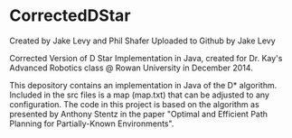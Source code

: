 # CorrectedDStar
Created by Jake Levy and Phil Shafer
Uploaded to Github by Jake Levy

Corrected Version of D Star Implementation in Java, created for Dr. Kay's Advanced Robotics class @ Rowan University in December 2014.   

This depository contains an implementation in Java of the D* algorithm. Included in the src files is a map (map.txt) that can be adjusted
to any configuration. The code in this project is based on the algorithm as presented by Anthony Stentz in the paper 
"Optimal and Efficient Path Planning for Partially-Known Environments".
